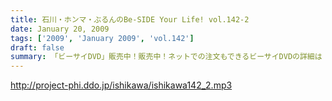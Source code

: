 ```yaml
---
title: 石川・ホンマ・ぶるんのBe-SIDE Your Life! vol.142-2
date: January 20, 2009
tags: ['2009', 'January 2009', 'vol.142']
draft: false
summary: 「ビーサイDVD」販売中！販売中！ネットでの注文もできるビーサイDVDの詳細は「お知らせ」にてチェックして下さい！！生放送中も石川サンのケータイには注文確認のメールが・・・NAMAE
---
```


http://project-phi.ddo.jp/ishikawa/ishikawa142_2.mp3
